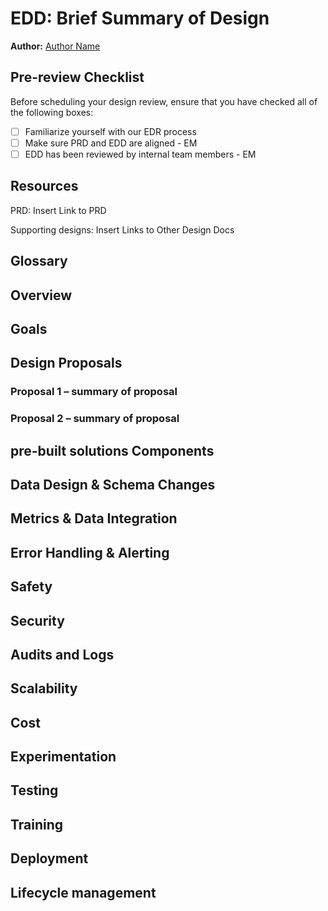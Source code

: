 # EDD: Brief Summary of Design

**Author:** [Author Name](author.email@dbbsoftware.com)

## Pre-review Checklist

Before scheduling your design review, ensure that you have checked all of the following boxes:

- [ ] Familiarize yourself with our EDR process
- [ ] Make sure PRD and EDD are aligned - EM
- [ ] EDD has been reviewed by internal team members - EM

## Resources

PRD: Insert Link to PRD

Supporting designs: Insert Links to Other Design Docs

## Glossary

<!--

List of terms, acronyms and/or abbreviations with their respective definitions that will be used across this EDD.

-->

## Overview

<!--

Brief outline of what this design is intended to achieve and anything useful to set context for readers. Assume that the reader has looked over the PRD and focus on specific engineering concerns. Do not duplicate info unnecessarily.

- Is this an interim solution or something expected to be maintained long term?
- Are there alternatives to the chosen path?
  - If yes, briefly outline what they were, the pros/cons of each, and why this design was ultimately chosen.
  - If the purpose of this EDD is to choose among several solutions, make that clear and consider a first pass review before fleshing out the detailed design.

-->

## Goals

<!--

Brief list of goals of this project. All designs should be evaluated explicitly against these goals.

- Include reasons for each of these goals
- Include links to PRD for aspects that are non-obvious

-->

## Design Proposals

<!--

The details of the proposed solutions. Include various alternative proposals. Note which proposal you recommend. Generally, you should have at least 2 proposals.

- New APIs or modifications to existing ones.
- Overview diagrams to set context for where this is in the overall system and how it connects to other services.

-->

### Proposal 1 – summary of proposal

<!-- Pros and cons of proposal, and evaluation against above listed goals -->

### Proposal 2 – summary of proposal

<!-- Pros and cons of proposal, and evaluation against above listed goals -->

## pre-built solutions Components

<!--

Replace this text with an explanation of what shared / pre-built solutions components are related to this project.

- What existing shared components are utilized?
- Do any of them require changes?
- Are new shared components being developed as a part of this product?

Please be thoughtful about whether other teams will benefit from or need to use any components you're developing as a part of this product so that we make the right architectural decisions.

-->

## Data Design & Schema Changes

<!--

- If a new database will be incorporated, please follow guidelines to create and share credentials with data engineering
- By default we will include a read replica for data engineering. If we will not do this, please provide a reason.
- If schema changes will be introduced to an existing database, please share with data engineering.

-->

## Metrics & Data Integration

<!--

What instrumentation will be done (outside of any handled intrinsically by standard frameworks)?

- Are the metrics going to the usual places or someplace where they might be less discoverable? If the latter, why?

Are there any interesting downstream effects on users of the metrics?

- Normalization that might be required for data bridging this release: _field "dob" used to contain date of birth information, but after this change will no longer be populated and is instead decomposed into "dob_y", "dob_m", "dob_d"_

Are there any quick win opportunities with downstream users?

- Things **Data Science** could use to improve models?
- Things **Analytics** would want for business intelligence?
- Things **DevOps** could use to improve monitoring of system operation?

Are there any new monitors for **DevOps** or engineering to keep aware of?

- Add answer here

-->

## Error Handling & Alerting

<!--

What are the most likely failure points in this design?

- How will errors be handled?
- How critical are various errors?
  - Is partial failure fatal?
    - If so, what time frame and how is the interim state represented?
    - If not, are errors corrected later?

What conditions will be alerted on and at what thresholds?

- Add answer here

Are there cases where errors will be queued or silently ignored? Are there requirements to report errors back to the system that initiated a request?

- Add answer here

-->

## Safety

<!--

Are there any unusual safety concerns around this design?

- E.g., is it possible for an error to cause a patient request to become lost? To be miscommunicated in a way that might be confusing to the provider?

-->

## Security

<!--

Are there any unusual security concerns around this design?

- New endpoints or methods of interaction within the system?
- New dependencies on external systems?
- New third party libraries?

-->

## Audits and Logs

<!--

Will any new functionality need to have its state changes observed and stored in compliance with retention policy?

- Persist the who, what, when in indestructible storage
  - User ID
  - Properties that changed
  - Values that changed
  - Date/time of change
  - Success or failure
- Examples:
  - Changes to system configuration
  - Changes to PHI
  - Changes to care information
  - Admin-only functionality

-->

## Scalability

<!--

Where is this going to fall over?

- What are the expected bottlenecks in this design?
- What is the maximum capacity?
  - What happens when maximum capacity is exceeded?
  - Can this capacity be increased via simple replication?
- Does this change introduce new fanout behavior that may impact other parts of the system?
- Does this change rely on existing known bottlenecks/high latency actions?
- Does this change introduce meaningful storage requirements (including for logging)?

-->

## Cost

<!--

If the solution involves resources that are expected to increase with scale (e.g., AWS services), estimate the initial cost based on today's usage and projected cost 1-2 years out if it's expected to change substantially.

- Add answer here

-->

## Experimentation

<!--

How do we enable experimentation for different features?

- Add answer here

-->

## Testing

<!--

Are there components that will need to be manually tested?

- Ideally justify why these cannot be tested via automation

Are any load tests needed?

- Add answer here

-->

## Training

<!--

Will this change require any end-user training?

- Clinical/ops/etc.
- Eng/IT/QA/Data science/Data analytics

-->

## Deployment

<!--

Are there any unusual notes about the deployment of this change?

- Dependencies on updates covered by other designs?
- Things that the DevOps or release teams need to know/do to deploy this change correctly?
- Are there any changes to run books/playbooks?
- Does anybody need to be made explicitly aware when this rolls out? If this is rolled back?
- Is there any reason this can't be trivially rolled back?
  - If so, are there steps that can be taken to roll back or is it 1-way?

-->

## Lifecycle management

<!--

Are any technology choices in danger of being sunset, abandoned, or deprecated?

- How will chosen products, service providers, technologies be observed for announcements of retirement?

-->
